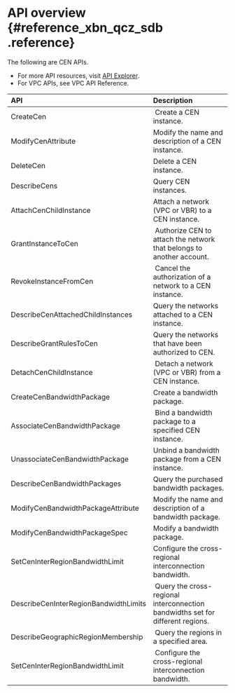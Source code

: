# API overview {#reference_xbn_qcz_sdb .reference}

The following are CEN APIs.

-   For more API resources, visit [API Explorer](https://api.aliyun.com/).
-   For VPC APIs, see VPC API Reference.

|API|Description|
|:--|:----------|
|CreateCen| Create a CEN instance.|
|ModifyCenAttribute|Modify the name and description of a CEN instance.|
|DeleteCen|Delete a CEN instance.|
|DescribeCens|Query CEN instances.|
|AttachCenChildInstance|Attach a network \(VPC or VBR\) to a CEN instance.|
|GrantInstanceToCen| Authorize CEN to attach the network that belongs to another account.|
|RevokeInstanceFromCen| Cancel the authorization of a network to a CEN instance.|
|DescribeCenAttachedChildInstances|Query the networks attached to a CEN instance.|
|DescribeGrantRulesToCen|Query the networks that have been authorized to CEN.|
|DetachCenChildInstance| Detach a network \(VPC or VBR\) from a CEN instance.|
|CreateCenBandwidthPackage|Create a bandwidth package.|
|AssociateCenBandwidthPackage| Bind a bandwidth package to a specified CEN instance.|
|UnassociateCenBandwidthPackage|Unbind a bandwidth package from a CEN instance.|
|DescribeCenBandwidthPackages|Query the purchased bandwidth packages.|
|ModifyCenBandwidthPackageAttribute|Modify the name and description of a bandwidth package.|
|ModifyCenBandwidthPackageSpec|Modify a bandwidth package.|
|SetCenInterRegionBandwidthLimit|Configure the cross-regional interconnection bandwidth.|
|DescribeCenInterRegionBandwidthLimits| Query the cross-regional interconnection bandwidths set for different regions.|
|DescribeGeographicRegionMembership| Query the regions in a specified area.|
|SetCenInterRegionBandwidthLimit| Configure the cross-regional interconnection bandwidth.|

